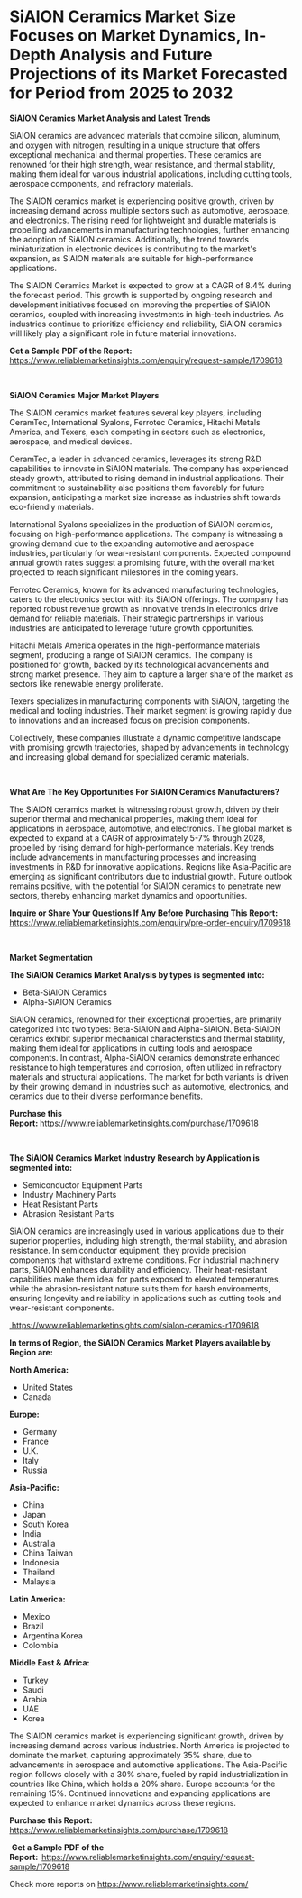 <p><h1>SiAlON Ceramics Market Size Focuses on Market Dynamics, In-Depth Analysis and Future Projections of its Market Forecasted for Period from 2025 to 2032</h1></p><p><strong>SiAlON Ceramics Market Analysis and Latest Trends</strong></p>
<p><p>SiAlON ceramics are advanced materials that combine silicon, aluminum, and oxygen with nitrogen, resulting in a unique structure that offers exceptional mechanical and thermal properties. These ceramics are renowned for their high strength, wear resistance, and thermal stability, making them ideal for various industrial applications, including cutting tools, aerospace components, and refractory materials.</p><p>The SiAlON ceramics market is experiencing positive growth, driven by increasing demand across multiple sectors such as automotive, aerospace, and electronics. The rising need for lightweight and durable materials is propelling advancements in manufacturing technologies, further enhancing the adoption of SiAlON ceramics. Additionally, the trend towards miniaturization in electronic devices is contributing to the market's expansion, as SiAlON materials are suitable for high-performance applications.</p><p>The SiAlON Ceramics Market is expected to grow at a CAGR of 8.4% during the forecast period. This growth is supported by ongoing research and development initiatives focused on improving the properties of SiAlON ceramics, coupled with increasing investments in high-tech industries. As industries continue to prioritize efficiency and reliability, SiAlON ceramics will likely play a significant role in future material innovations.</p></p>
<p><strong>Get a Sample PDF of the Report:&nbsp;</strong> <a href="https://www.reliablemarketinsights.com/enquiry/request-sample/1709618?utm_campaign=2207&utm_medium=2&utm_source=Github&utm_content=ia&utm_term=01042025&utm_id=sialon-ceramics">https://www.reliablemarketinsights.com/enquiry/request-sample/1709618</a></p>
<p>&nbsp;</p>
<p><strong>SiAlON Ceramics Major Market Players</strong></p>
<p><p>The SiAlON ceramics market features several key players, including CeramTec, International Syalons, Ferrotec Ceramics, Hitachi Metals America, and Texers, each competing in sectors such as electronics, aerospace, and medical devices. </p><p>CeramTec, a leader in advanced ceramics, leverages its strong R&D capabilities to innovate in SiAlON materials. The company has experienced steady growth, attributed to rising demand in industrial applications. Their commitment to sustainability also positions them favorably for future expansion, anticipating a market size increase as industries shift towards eco-friendly materials.</p><p>International Syalons specializes in the production of SiAlON ceramics, focusing on high-performance applications. The company is witnessing a growing demand due to the expanding automotive and aerospace industries, particularly for wear-resistant components. Expected compound annual growth rates suggest a promising future, with the overall market projected to reach significant milestones in the coming years.</p><p>Ferrotec Ceramics, known for its advanced manufacturing technologies, caters to the electronics sector with its SiAlON offerings. The company has reported robust revenue growth as innovative trends in electronics drive demand for reliable materials. Their strategic partnerships in various industries are anticipated to leverage future growth opportunities.</p><p>Hitachi Metals America operates in the high-performance materials segment, producing a range of SiAlON ceramics. The company is positioned for growth, backed by its technological advancements and strong market presence. They aim to capture a larger share of the market as sectors like renewable energy proliferate.</p><p>Texers specializes in manufacturing components with SiAlON, targeting the medical and tooling industries. Their market segment is growing rapidly due to innovations and an increased focus on precision components.</p><p>Collectively, these companies illustrate a dynamic competitive landscape with promising growth trajectories, shaped by advancements in technology and increasing global demand for specialized ceramic materials.</p></p>
<p>&nbsp;</p>
<p><strong>What Are The Key Opportunities For SiAlON Ceramics Manufacturers?</strong></p>
<p><p>The SiAlON ceramics market is witnessing robust growth, driven by their superior thermal and mechanical properties, making them ideal for applications in aerospace, automotive, and electronics. The global market is expected to expand at a CAGR of approximately 5-7% through 2028, propelled by rising demand for high-performance materials. Key trends include advancements in manufacturing processes and increasing investments in R&D for innovative applications. Regions like Asia-Pacific are emerging as significant contributors due to industrial growth. Future outlook remains positive, with the potential for SiAlON ceramics to penetrate new sectors, thereby enhancing market dynamics and opportunities.</p></p>
<p><strong>Inquire or Share Your Questions If Any Before Purchasing This Report:</strong> <a href="https://www.reliablemarketinsights.com/enquiry/pre-order-enquiry/1709618?utm_campaign=2207&utm_medium=2&utm_source=Github&utm_content=ia&utm_term=01042025&utm_id=sialon-ceramics">https://www.reliablemarketinsights.com/enquiry/pre-order-enquiry/1709618</a></p>
<p>&nbsp;</p>
<p><strong>Market Segmentation</strong></p>
<p><strong>The SiAlON Ceramics Market Analysis by types is segmented into:</strong></p>
<p><ul><li>Βeta-SiAlON Ceramics</li><li>Αlpha-SiAlON Ceramics</li></ul></p>
<p><p>SiAlON ceramics, renowned for their exceptional properties, are primarily categorized into two types: Beta-SiAlON and Alpha-SiAlON. Beta-SiAlON ceramics exhibit superior mechanical characteristics and thermal stability, making them ideal for applications in cutting tools and aerospace components. In contrast, Alpha-SiAlON ceramics demonstrate enhanced resistance to high temperatures and corrosion, often utilized in refractory materials and structural applications. The market for both variants is driven by their growing demand in industries such as automotive, electronics, and ceramics due to their diverse performance benefits.</p></p>
<p><strong>Purchase this Report:&nbsp;</strong><a href="https://www.reliablemarketinsights.com/purchase/1709618?utm_campaign=2207&utm_medium=2&utm_source=Github&utm_content=ia&utm_term=01042025&utm_id=sialon-ceramics">https://www.reliablemarketinsights.com/purchase/1709618</a></p>
<p>&nbsp;</p>
<p><strong>The SiAlON Ceramics Market Industry Research by Application is segmented into:</strong></p>
<p><ul><li>Semiconductor Equipment Parts</li><li>Industry Machinery Parts</li><li>Heat Resistant Parts</li><li>Abrasion Resistant Parts</li></ul></p>
<p><p>SiAlON ceramics are increasingly used in various applications due to their superior properties, including high strength, thermal stability, and abrasion resistance. In semiconductor equipment, they provide precision components that withstand extreme conditions. For industrial machinery parts, SiAlON enhances durability and efficiency. Their heat-resistant capabilities make them ideal for parts exposed to elevated temperatures, while the abrasion-resistant nature suits them for harsh environments, ensuring longevity and reliability in applications such as cutting tools and wear-resistant components.</p></p>
<p><a href="https://www.reliablemarketinsights.com/sialon-ceramics-r1709618?utm_campaign=2207&utm_medium=2&utm_source=Github&utm_content=ia&utm_term=01042025&utm_id=sialon-ceramics">&nbsp;https://www.reliablemarketinsights.com/sialon-ceramics-r1709618</a></p>
<p><strong>In terms of Region, the SiAlON Ceramics Market Players available by Region are:</strong></p>
<p>
    <p> <strong> North America: </strong>
        <ul>
            <li>United States</li>
            <li>Canada</li>
        </ul>
        </p> 
    <p> <strong> Europe: </strong>
        <ul>
            <li>Germany</li>
            <li>France</li>
            <li>U.K.</li>
            <li>Italy</li>
            <li>Russia</li>
        </ul>
        </p> 
    <p> <strong> Asia-Pacific: </strong>
        <ul>
            <li>China</li>
            <li>Japan</li>
            <li>South Korea</li>
            <li>India</li>
            <li>Australia</li>
            <li>China Taiwan</li>
            <li>Indonesia</li>
            <li>Thailand</li>
            <li>Malaysia</li>
        </ul>
        </p> 
    <p> <strong> Latin America: </strong>
        <ul>
            <li>Mexico</li>
            <li>Brazil</li>
            <li>Argentina Korea</li>
            <li>Colombia</li>
        </ul>
        </p> 
    <p> <strong> Middle East & Africa: </strong>
        <ul>
            <li>Turkey</li>
            <li>Saudi</li>
            <li>Arabia</li>
            <li>UAE</li>
            <li>Korea</li>
        </ul>
    </p>
    </p>
<p><p>The SiAlON ceramics market is experiencing significant growth, driven by increasing demand across various industries. North America is projected to dominate the market, capturing approximately 35% share, due to advancements in aerospace and automotive applications. The Asia-Pacific region follows closely with a 30% share, fueled by rapid industrialization in countries like China, which holds a 20% share. Europe accounts for the remaining 15%. Continued innovations and expanding applications are expected to enhance market dynamics across these regions.</p></p>
<p><strong>Purchase this Report: </strong><a href="https://www.reliablemarketinsights.com/purchase/1709618?utm_campaign=2207&utm_medium=2&utm_source=Github&utm_content=ia&utm_term=01042025&utm_id=sialon-ceramics">https://www.reliablemarketinsights.com/purchase/1709618</a></p>
<p>&nbsp;<strong>Get a Sample PDF of the Report:&nbsp;&nbsp;</strong><a href="https://www.reliablemarketinsights.com/enquiry/request-sample/1709618?utm_campaign=2207&utm_medium=2&utm_source=Github&utm_content=ia&utm_term=01042025&utm_id=sialon-ceramics">https://www.reliablemarketinsights.com/enquiry/request-sample/1709618</a></p>
<p><strong></strong></p>
<p>Check more reports on <a href="https://www.reliablemarketinsights.com/?utm_campaign=2207&utm_medium=2&utm_source=Github&utm_content=ia&utm_term=01042025&utm_id=sialon-ceramics">https://www.reliablemarketinsights.com/</a></p>